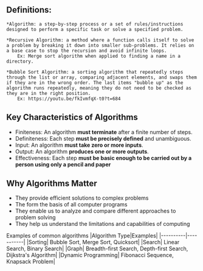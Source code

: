 ## Definitions:
    *Algorithm: a step-by-step process or a set of rules/instructions designed to perform a specific task or solve a specified problem. 

    *Recursive Algorithm: a method where a function calls itself to solve a problem by breaking it down into smaller sub-problems. It relies on a base case to stop the recursion and avoid infinite loops. 
        Ex: Merge sort algorithm when applied to finding a name in a directory.

    *Bubble Sort Algorithm: a sorting algorithm that repeatedly steps through the list or array, comparing adjacent elements, and swaps them if they are in the wrong order. The last items "bubble up" as the algorithm runs repeatedly, meaning they do not need to be checked as they are in the right position. 
        Ex: https://youtu.be/fkIvmfqX-t0?t=684
    

## Key Characteristics of Algorithms
* Finiteness: An algorithm **must terminate** after a finite number of steps.
* Definiteness: Each step **must be precisely defined** and unambiguous. 
* Input: An algorithm **must take zero or more inputs**.
* Output: An algorithm **produces one or more outputs**.
* Effectiveness: Each step **must be basic enough to be carried out by a person using only a pencil and paper**


## Why Algorithms Matter
* They provide efficient solutions to complex problems
* The form the basis of all computer programs
* They enable us to analyze and compare different approaches to problem solving
* They help us understand the limitations and capabilities of computing

Examples of common algorithms
|Algorithm Type|Examples|
|----------|-----------|
|Sorting| Bubble Sort, Merge Sort, Quicksort|
|Search| Linear Search, Binary Search|
|Graph| Breadth-first Search, Depth-first Search, Dijkstra's Algorithm|
|Dynamic Programming| Fibonacci Sequence, Knapsack Problem|
